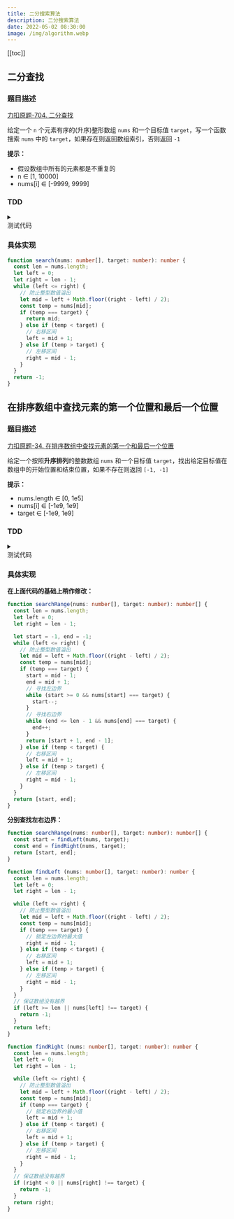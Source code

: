 ```yaml
---
title: 二分搜索算法
description: 二分搜索算法
date: 2022-05-02 08:30:00
image: /img/algorithm.webp
---
```


[[toc]]

## 二分查找

### 题目描述

[<div class="i-cib-leetcode"></div> 力扣原题-704. 二分查找](https://leetcode-cn.com/problems/binary-search/)

给定一个 `n` 个元素有序的(升序)整形数组 `nums` 和一个目标值 `target`，写一个函数搜索 `nums` 中的 `target`，如果存在则返回数组索引，否则返回 `-1`

**提示：**
- 假设数组中所有的元素都是不重复的
- n ∈ [1, 10000]
- nums[i] ∈ [-9999, 9999]

### TDD

<details>
  <summary class="cursor-pointer">
    <div class="i-vscode-icons-file-type-testts mr-1"></div>
    测试代码
  </summary>

```ts
import { describe, expect, it } from 'vitest'

describe('二分查找', () => {
  it('1', () => {
    const nums = [-1, 0, 3, 5, 9, 12];
    const target = 9;
    expect(search(nums, target)).toBe(4);
  });

  it('2', () => {
    const nums = [-1, 0, 3, 5, 9, 12];
    const target = 2;
    expect(search(nums, target)).toBe(-1);
  });
});
```
  
</details>

### 具体实现

```ts
function search(nums: number[], target: number): number {
  const len = nums.length;
  let left = 0;
  let right = len - 1;
  while (left <= right) {
    // 防止整型数值溢出
    let mid = left + Math.floor((right - left) / 2);
    const temp = nums[mid];
    if (temp === target) {
      return mid;
    } else if (temp < target) {
      // 右移区间
      left = mid + 1;
    } else if (temp > target) {
      // 左移区间
      right = mid - 1;
    }
  }
  return -1;
}
```

## 在排序数组中查找元素的第一个位置和最后一个位置

### 题目描述

[<div class="i-cib-leetcode"></div> 力扣原题-34. 在排序数组中查找元素的第一个和最后一个位置](https://leetcode-cn.com/problems/find-first-and-last-position-of-element-in-sorted-array/)

给定一个按照**升序排列**的整数数组 `nums` 和一个目标值 `target`，找出给定目标值在数组中的开始位置和结束位置，如果不存在则返回 `[-1, -1]`

**提示：**
- nums.length ∈ [0, 1e5]
- nums[i] ∈ [-1e9, 1e9]
- target ∈ [-1e9, 1e9]

### TDD

<details>
  <summary class="cursor-pointer">
    <div class="i-vscode-icons-file-type-testts mr-1"></div>
    测试代码
  </summary>

```ts
import { describe, expect, it } from 'vitest'

describe('二分查找', () => {
  it('1', () => {
    const nums = [5, 7, 7, 8, 8, 10];
    const target = 8;
    expect(searchRange(nums, target)).toEqual([3, 4]);
  });

  it('2', () => {
    const nums = [5, 7, 7, 8, 8, 10];
    const target = 6;
    expect(searchRange(nums, target)).toEqual([-1, -1]);
  });

  it('3', () => {
    const nums = [];
    const target = 0;
    expect(searchRange(nums, target)).toEqual([-1, -1]);
  });
});
```
  
</details>

### 具体实现

**在上面代码的基础上稍作修改：**

```ts
function searchRange(nums: number[], target: number): number[] {
  const len = nums.length;
  let left = 0;
  let right = len - 1;

  let start = -1, end = -1;
  while (left <= right) {
    // 防止整型数值溢出
    let mid = left + Math.floor((right - left) / 2);
    const temp = nums[mid];
    if (temp === target) {
      start = mid - 1;
      end = mid + 1;
      // 寻找左边界
      while (start >= 0 && nums[start] === target) {
        start--;
      }
      // 寻找右边界
      while (end <= len - 1 && nums[end] === target) {
        end++;
      }
      return [start + 1, end - 1];
    } else if (temp < target) {
      // 右移区间
      left = mid + 1;
    } else if (temp > target) {
      // 左移区间
      right = mid - 1;
    }
  }
  return [start, end];
}
```

**分别查找左右边界：**

```ts
function searchRange(nums: number[], target: number): number[] {
  const start = findLeft(nums, target);
  const end = findRight(nums, target);
  return [start, end];
}

function findLeft (nums: number[], target: number): number {
  const len = nums.length;
  let left = 0;
  let right = len - 1;

  while (left <= right) {
    // 防止整型数值溢出
    let mid = left + Math.floor((right - left) / 2);
    const temp = nums[mid];
    if (temp === target) {
      // 锁定左边界的最大值
      right = mid - 1;
    } else if (temp < target) {
      // 右移区间
      left = mid + 1;
    } else if (temp > target) {
      // 左移区间
      right = mid - 1;
    }
  }
  // 保证数组没有越界
  if (left >= len || nums[left] !== target) {
    return -1;
  }
  return left;
}

function findRight (nums: number[], target: number): number {
  const len = nums.length;
  let left = 0;
  let right = len - 1;

  while (left <= right) {
    // 防止整型数值溢出
    let mid = left + Math.floor((right - left) / 2);
    const temp = nums[mid];
    if (temp === target) {
      // 锁定右边界的最小值
      left = mid + 1;
    } else if (temp < target) {
      // 右移区间
      left = mid + 1;
    } else if (temp > target) {
      // 左移区间
      right = mid - 1;
    }
  }
  // 保证数组没有越界
  if (right < 0 || nums[right] !== target) {
    return -1;
  }
  return right;
}
```